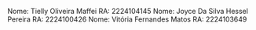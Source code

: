 Nome: Tielly Oliveira Maffei           RA: 2224104145
Nome: Joyce Da Silva Hessel Pereira    RA: 2224100426
Nome: Vitória Fernandes Matos          RA: 2224103649
